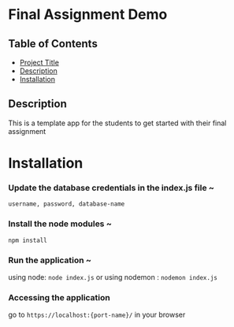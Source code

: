 # Final Assignment Demo

## Table of Contents

- [Project Title](#project-title)
- [Description](#description)
- [Installation](#installation)


## Description

This is a template app for the students to get started with their final assignment

# Installation

### Update the database credentials in the index.js file ~
`username, password, database-name`

### Install the node modules ~
`npm install`
### Run the application ~
using node: `node index.js` or using nodemon : `nodemon index.js`

### Accessing the application
go to `https://localhost:{port-name}/` in your browser
